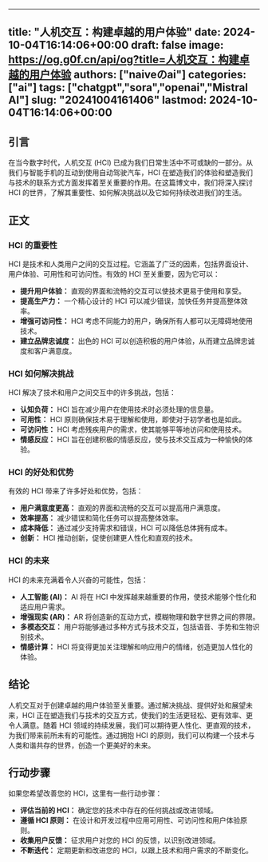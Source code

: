 
---
title: "人机交互：构建卓越的用户体验"
date: 2024-10-04T16:14:06+00:00
draft: false
image: https://og.g0f.cn/api/og?title=人机交互：构建卓越的用户体验
authors: ["naiveのai"]
categories: ["ai"]
tags: ["chatgpt","sora","openai","Mistral AI"]
slug: "20241004161406"
lastmod: 2024-10-04T16:14:06+00:00
---
## 引言

在当今数字时代，人机交互 (HCI) 已成为我们日常生活中不可或缺的一部分。从我们与智能手机的互动到使用自动驾驶汽车，HCI 在塑造我们的体验和塑造我们与技术的联系方式方面发挥着至关重要的作用。在这篇博文中，我们将深入探讨 HCI 的世界，了解其重要性、如何解决挑战以及它如何持续改进我们的生活。

## 正文

### HCI 的重要性

HCI 是技术和人类用户之间的交互过程。它涵盖了广泛的因素，包括界面设计、用户体验、可用性和可访问性。有效的 HCI 至关重要，因为它可以：

- **提升用户体验：** 直观的界面和流畅的交互可以使技术更易于使用和享受。
- **提高生产力：** 一个精心设计的 HCI 可以减少错误，加快任务并提高整体效率。
- **增强可访问性：** HCI 考虑不同能力的用户，确保所有人都可以无障碍地使用技术。
- **建立品牌忠诚度：** 出色的 HCI 可以创造积极的用户体验，从而建立品牌忠诚度和客户满意度。

### HCI 如何解决挑战

HCI 解决了技术和用户之间交互中的许多挑战，包括：

- **认知负荷：** HCI 旨在减少用户在使用技术时必须处理的信息量。
- **可用性：** HCI 原则确保技术易于理解和使用，即使对于初学者也是如此。
- **可访问性：** HCI 考虑残疾用户的需求，使其能够平等地访问和使用技术。
- **情感反应：** HCI 旨在创建积极的情感反应，使与技术交互成为一种愉快的体验。

### HCI 的好处和优势

有效的 HCI 带来了许多好处和优势，包括：

- **用户满意度更高：** 直观的界面和流畅的交互可以提高用户满意度。
- **效率提高：** 减少错误和简化任务可以提高整体效率。
- **成本降低：** 通过减少支持需求和错误，HCI 可以降低总体拥有成本。
- **创新：** HCI 推动创新，促使创建更人性化和直观的技术。

### HCI 的未来

HCI 的未来充满着令人兴奋的可能性，包括：

- **人工智能 (AI)：** AI 将在 HCI 中发挥越来越重要的作用，使技术能够个性化和适应用户需求。
- **增强现实 (AR)：** AR 将创造新的互动方式，模糊物理和数字世界之间的界限。
- **多模态交互：** 用户将能够通过多种方式与技术交互，包括语音、手势和生物识别技术。
- **情感计算：** HCI 将变得更加关注理解和响应用户的情绪，创造更加人性化的体验。

## 结论

人机交互对于创建卓越的用户体验至关重要。通过解决挑战、提供好处和展望未来，HCI 正在塑造我们与技术的交互方式，使我们的生活更轻松、更有效率、更令人满意。随着 HCI 领域的持续发展，我们可以期待更人性化、更直观的技术，为我们带来前所未有的可能性。通过拥抱 HCI 的原则，我们可以构建一个技术与人类和谐共存的世界，创造一个更美好的未来。

## 行动步骤

如果您希望改善您的 HCI，这里有一些行动步骤：

- **评估当前的 HCI：** 确定您的技术中存在的任何挑战或改进领域。
- **遵循 HCI 原则：** 在设计和开发过程中应用可用性、可访问性和用户体验原则。
- **收集用户反馈：** 征求用户对您的 HCI 的反馈，以识别改进领域。
- **不断迭代：** 定期更新和改进您的 HCI，以跟上技术和用户需求的不断变化。